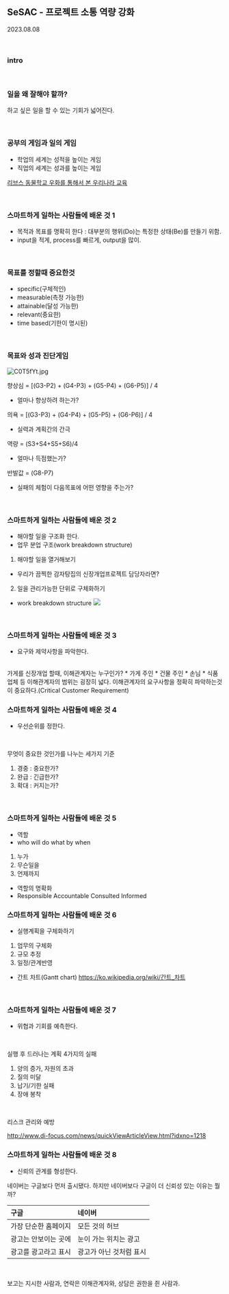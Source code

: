
## SeSAC - 프로젝트 소통 역량 강화

2023.08.08

<br>

### intro

<br>

### 일을 왜 잘해야 할까?

하고 싶은 일을 할 수 있는 기회가 넓어진다.

<br>

### 공부의 게임과 일의 게임

- 학업의 세계는 성적을 높이는 게임
- 직업의 세계는 성과를 높이는 게임

[리브스 동물학교 우화를 통해서 본 우리나라 교육](https://brunch.co.kr/@career/81)

<br>

### 스마트하게 일하는 사람들에 배운 것 1

- 목적과 목표를 명확히 한다 : 대부분의 행위(Do)는 특정한 상태(Be)를 만들기 위함.
- input을 적게, process를 빠르게, output을 많이.

<br>

### 목표를 정할때 중요한것

- specific(구체적인)
- measurable(측정 가능한)
- attainable(달성 가능한)
- relevant(중요한)
- time based(기한이 명시된)

<br>

### 목표와 성과 진단게임

![C0T5fYt.jpg](https://i.imgur.com/C0T5fYt.jpg)

향상심 = [(G3-P2) + (G4-P3) + (G5-P4) + (G6-P5)] / 4

- 얼마나 향상하려 하는가?

의욕 = [(G3-P3) + (G4-P4) + (G5-P5) + (G6-P6)] / 4

- 실력과 계획간의 간극

역량 = (S3+S4+S5+S6)/4

- 얼마나 득점했는가?

반발값 = (G8-P7)

- 실패의 체험이 다음목표에 어떤 영향을 주는가?

<br>

### 스마트하게 일하는 사람들에 배운 것 2
* 해야할 일을 구조화 한다.
* 업무 분업 구조(work breakdown structure)

1. 해야할 일을 열거해보기
* 우리가 끔찍한 감자탕집의 신장개업프로젝트 담당자라면?

2.  일을  관리가능한 단위로 구체화하기
* work breakdown structure
![](https://i.imgur.com/gw2Lmsd.png)


<br>

### 스마트하게 일하는 사람들에 배운 것 3
* 요구와 제약사항을 파악한다.
<br>
가게를 신장개업 할때, 이해관계자는 누구인가?
* 가게 주인
* 건물 주인
* 손님
* 식품 업체 등
이해관계자의 범위는 굉장히 넓다.
이해관계자의 요구사항을 정확히 파악하는것이 중요하다.(Critical Customer Requirement)

<br>

### 스마트하게 일하는 사람들에 배운 것 4
* 우선순위를 정한다.

<br>

무엇이 중요한 것인가를 나누는 세가지 기준
1. 경중 : 중요한가?
2. 완급  : 긴급한가?
3. 확대 : 커지는가?

<br>

### 스마트하게 일하는 사람들에 배운 것 5
* 역할  
* who will do what by when
1. 누가
2. 무슨일을
3. 언제까지  

* 역할의 명확화
* Responsible Accountable Consulted Informed


### 스마트하게 일하는 사람들에 배운 것 6
* 실행계획을 구체화하기
1. 업무의 구체화
2. 규모 추정
3. 일정/관계반영

* 간트 차트(Gantt chart)
https://ko.wikipedia.org/wiki/간트_차트

<br>

### 스마트하게 일하는 사람들에 배운 것 7
*  위협과 기회를 예측한다.

<br>

실행 후 드러나는 계획 4가지의 실패
1. 양의 증가, 자원의 초과
2. 질의 미달
3. 납기/기한 실패
4. 장애 봉착

<br>

리스크 관리와 예방

http://www.di-focus.com/news/quickViewArticleView.html?idxno=1218
<br>

### 스마트하게 일하는 사람들에 배운 것 8
* 신뢰의 관계를 형성한다.

네이버는 구글보다 먼저 출시됐다. 하지만 네이버보다 구글이 더 신뢰성 있는 이유는 뭘까?

| 구글                 | 네이버                | 
|:-------------------- |:--------------------- |
| 가장 단순한 홈페이지 | 모든 것의 허브        |
| 광고는 안보이는 곳에 | 눈이 가는 위치는 광고 |
| 광고를 광고라고 표시 | 광고가 아닌 것처럼 표시    |

<br>

보고는 지시한 사람과, 연락은 이해관계자와, 상담은 권한을 쥔 사람과.
